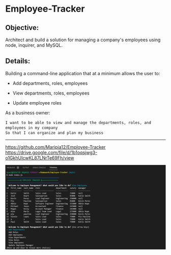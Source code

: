 # Employee-Tracker

## Objective:
Architect and build a solution for managing a company's employees using node, inquirer, and MySQL.

## Details:


Building a command-line application that at a minimum allows the user to:

  * Add departments, roles, employees

  * View departments, roles, employees

  * Update employee roles

  As a business owner:

    I want to be able to view and manage the departments, roles, and employees in my company
    So that I can organize and plan my business




  ------
https://github.com/Maripia12/Employee-Tracker
https://drive.google.com/file/d/1b1oqsjwg3-o1GkhUIcwKL87LNrTe69Fh/view





  ![screenshot](Images/hwscreenshot.png)

